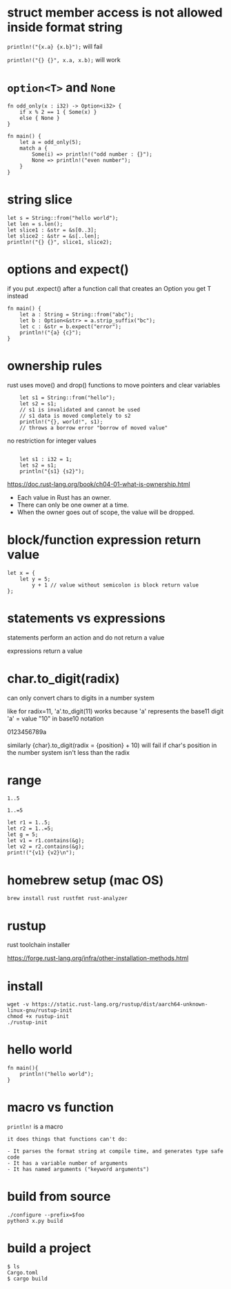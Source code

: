 # struct member access is not allowed inside format string

`println!("{x.a} {x.b}");` will fail

`println!("{} {}", x.a, x.b);` will work

# `option<T>` and `None`

```
fn odd_only(x : i32) -> Option<i32> {
	if x % 2 == 1 { Some(x) }
	else { None }
}

fn main() {
	let a = odd_only(5);
	match a {
		Some(i) => println!("odd number : {}");
		None => println!("even number");
	}
}
```

# string slice

```
let s = String::from("hello world");
let len = s.len();
let slice1 : &str = &s[0..3];
let slice2 : &str = &s[..len];
println!("{} {}", slice1, slice2);
```

# options and expect()

if you put .expect() after a function call that creates an Option<T> you get T instead

```
fn main() {
    let a : String = String::from("abc");
    let b : Option<&str> = a.strip_suffix("bc");
    let c : &str = b.expect("error");
    println!("{a} {c}");
}
```

# ownership rules

rust uses move() and drop() functions to move pointers and clear variables

```
    let s1 = String::from("hello");
    let s2 = s1;
    // s1 is invalidated and cannot be used
    // s1 data is moved completely to s2
    println!("{}, world!", s1);
    // throws a borrow error "borrow of moved value"
```


no restriction for integer values
```

	let s1 : i32 = 1;
	let s2 = s1;
	println("{s1} {s2}");
```


https://doc.rust-lang.org/book/ch04-01-what-is-ownership.html

- Each value in Rust has an owner.
- There can only be one owner at a time.
- When the owner goes out of scope, the value will be dropped.

# block/function expression return value

```   
let x = {
	let y = 5;
        y + 1 // value without semicolon is block return value
};
```

# statements vs expressions

statements perform an action and do not return a value

expressions return a value

# char.to_digit(radix)

can only convert chars to digits in a number system

like for radix=11, 'a'.to_digit(11) works because 'a' represents the base11 digit 'a' = value "10" in base10 notation

0123456789a

similarly {char}.to_digit(radix = {position} + 10) will fail if char's position in the number system isn't less than the radix

# range

`1..5`

`1..=5`

```
let r1 = 1..5;
let r2 = 1..=5;
let g = 5;
let v1 = r1.contains(&g);
let v2 = r2.contains(&g);
print!("{v1} {v2}\n");
```

# homebrew setup (mac OS)

`brew install rust rustfmt rust-analyzer`

# rustup

rust toolchain installer

https://forge.rust-lang.org/infra/other-installation-methods.html

# install

```
wget -v https://static.rust-lang.org/rustup/dist/aarch64-unknown-linux-gnu/rustup-init
chmod +x rustup-init
./rustup-init
```

# hello world

```
fn main(){
	println!("hello world");
}
```

# macro vs function

`println!` is a macro

```
it does things that functions can't do:

- It parses the format string at compile time, and generates type safe code
- It has a variable number of arguments
- It has named arguments ("keyword arguments") 
```

# build from source

```
./configure --prefix=$foo
python3 x.py build
```

# build a project

```
$ ls
Cargo.toml
$ cargo build
```
